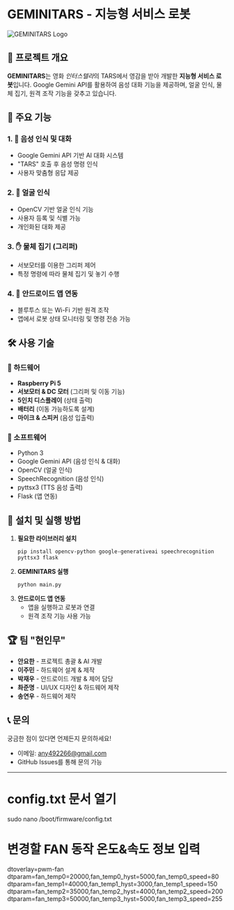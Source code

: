 # GEMINITARS - 지능형 서비스 로봇

![GEMINITARS Logo](https://i.insider.com/5481ffc3eab8ea566b049f67?width=1600&format=jpeg&auto=webp)

## 🎯 프로젝트 개요
**GEMINITARS**는 영화 *인터스텔라*의 TARS에서 영감을 받아 개발한 **지능형 서비스 로봇**입니다.
Google Gemini API를 활용하여 음성 대화 기능을 제공하며, 얼굴 인식, 물체 집기, 원격 조작 기능을 갖추고 있습니다.

## 🚀 주요 기능
### 1. 🤖 음성 인식 및 대화
- Google Gemini API 기반 AI 대화 시스템
- "TARS" 호출 후 음성 명령 인식
- 사용자 맞춤형 응답 제공

### 2. 👤 얼굴 인식
- OpenCV 기반 얼굴 인식 기능
- 사용자 등록 및 식별 가능
- 개인화된 대화 제공

### 3. ✋ 물체 집기 (그리퍼)
- 서보모터를 이용한 그리퍼 제어
- 특정 명령에 따라 물체 집기 및 놓기 수행

### 4. 📱 안드로이드 앱 연동
- 블루투스 또는 Wi-Fi 기반 원격 조작
- 앱에서 로봇 상태 모니터링 및 명령 전송 가능

## 🛠️ 사용 기술
### 📌 하드웨어
- **Raspberry Pi 5**
- **서보모터 & DC 모터** (그리퍼 및 이동 기능)
- **5인치 디스플레이** (상태 출력)
- **배터리** (이동 가능하도록 설계)
- **마이크 & 스피커** (음성 입출력)

### 📌 소프트웨어
- Python 3
- Google Gemini API (음성 인식 & 대화)
- OpenCV (얼굴 인식)
- SpeechRecognition (음성 인식)
- pyttsx3 (TTS 음성 출력)
- Flask (앱 연동)

## 🔧 설치 및 실행 방법
1. **필요한 라이브러리 설치**
   ```
   pip install opencv-python google-generativeai speechrecognition pyttsx3 flask
   ```
2. **GEMINITARS 실행**
   ```
   python main.py
   ```
3. **안드로이드 앱 연동**
   - 앱을 실행하고 로봇과 연결
   - 원격 조작 기능 사용 가능

## 🏆 팀 "현인무"
- **안요한** - 프로젝트 총괄 & AI 개발
- **이주민** - 하드웨어 설계 & 제작
- **박재우** - 안드로이드 개발 & 제어 담당
- **촤준명** - UI/UX 디자인 & 하드웨어 제작
- **송연우** - 하드웨어 제작

## 📞 문의
궁금한 점이 있다면 언제든지 문의하세요!
- 이메일: any492266@gmail.com
- GitHub Issues를 통해 문의 가능








-----------
# config.txt 문서 열기
sudo nano /boot/firmware/config.txt

# 변경할 FAN 동작 온도&속도 정보 입력
dtoverlay=pwm-fan
dtparam=fan_temp0=20000,fan_temp0_hyst=5000,fan_temp0_speed=80
dtparam=fan_temp1=40000,fan_temp1_hyst=3000,fan_temp1_speed=150
dtparam=fan_temp2=35000,fan_temp2_hyst=4000,fan_temp2_speed=200
dtparam=fan_temp3=50000,fan_temp3_hyst=5000,fan_temp3_speed=255

